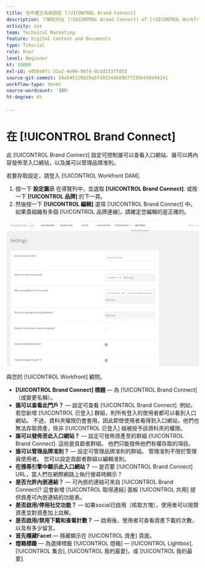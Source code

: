 ```yaml
---
title: 在中建立系統設定 [!UICONTROL Brand Connect]
description: 了解如何在 [!UICONTROL Brand Connect] of [!UICONTROL Workfront DAM].
activity: use
team: Technical Marketing
feature: Digital Content and Documents
type: Tutorial
role: User
level: Beginner
kt: 10089
exl-id: e056a9fc-31a2-4e96-9874-dcdd23377d53
source-git-commit: 58a545120b29a5f492344b89b77235e548e94241
workflow-type: tm+mt
source-wordcount: '389'
ht-degree: 0%

---
```


# 在 [!UICONTROL Brand Connect]

此 [!UICONTROL Brand Connect] 設定可控制誰可以查看入口網站、誰可以將內容發佈至入口網站，以及誰可以管理品牌准則。

若要存取設定，請登入 [!UICONTROL Workfront DAM].

1. 按一下 **設定圖示** 在導覽列中，並選取 **[!UICONTROL Brand Connect]**. 或按一下 **[!UICONTROL 品牌]** 的下一頁。
1. 然後按一下 **[!UICONTROL 編輯]** 選項 [!UICONTROL Brand Connect] 中。 如果貴組織有多個 [!UICONTROL 品牌連線]，請確定您編輯的是正確的。

![Brand Connect設定面板的螢幕擷圖](assets/01-brand-portal-settings.png)

與您的 [!UICONTROL Workfront] 顧問。

* **[!UICONTROL Brand Connect] 標題** — 為 [!UICONTROL Brand Connect] （或變更名稱）。
* **誰可以查看此門戶？** — 設定可查看 [!UICONTROL Brand Connect]. 例如，若您新增 [!UICONTROL 已登入] 群組，則所有登入的使用者都可以看到入口網站。 不過，資料夾權限仍會套用，因此即使使用者看得到入口網站，他們也無法存取資產，除非 [!UICONTROL 已登入] 組被授予該資料夾的權限。
* **誰可以發佈至此入口網站？** — 設定可發佈資產至的群組 [!UICONTROL Brand Connect]. 這些是貢獻者群組。 他們只能發佈他們有權存取的項目。
* **誰可以管理品牌准則？** — 設定可管理品牌准則的群組。 管理准則不限於管理員使用者。 您可以設定貢獻者群組以編輯准則。
* **在搜尋引擎中顯示此入口網站？** — 是否要 [!UICONTROL Brand Connect] URL，當人們在網際網路上執行搜尋時顯示？
* **是否允許內嵌連結？** — 可內嵌的連結可來自 [!UICONTROL Brand Connect]? 這會新增 [!UICONTROL 取得連結] 面板 [!UICONTROL 共用] 提供資產可內嵌連結的功能表。
* **是否啟用/停用社交功能？** — 如果social已啟用（核取方塊），使用者可以按贊資產並對資產加上註解。
* **是否啟用/禁用下載和查看計數？** — 啟用後，使用者可查看資產下載的次數，以及有多少留言。
* **首先隱藏Facet** — 隱藏顯示在 [!UICONTROL 資產] 頁面。
* **燈箱標籤** — 為選擇標籤 [!UICONTROL 燈箱] — [!UICONTROL Lightbox], [!UICONTROL 集合], [!UICONTROL 我的最愛]，或 [!UICONTROL 我的最愛].

